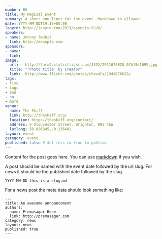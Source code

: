 ```yaml
---
number: 00
title: My Magical Event
summary: A short one-liner for the event. Markdown is allowed.
date: YYYY-MM-DDT19:15+00:00
lanyrd: http://lanyrd.com/2013/asyncjs-SLUG/
speakers:
- name: Johnny Twobit
  link: http://example.com
sponsors:
- name: 
  link: 
image:
  url:   http://farm4.staticflickr.com/3192/2941676828_07b19d1699.jpg
  title: "'Photo title' by Creator"
  link:  http://www.flickr.com/photos/chavals/2941676828/
tags:
- five
- tags
- and
- no
- more
venue:
  name: The Skiff
  link: http://theskiff.org/
  location: http://theskiff.org/contact/
  address: 6 Gloucester Street, Brighton, BN1 4EW
  latlong: 50.826945,-0.136401
layout: event
category: event
published: false # Set this to true to publish
---
```


Content for the post goes here. You can use [markdown][markdown] if you wish.

A post should be named with the event date followed by the url slug. For
news it should be the published date followed by the slug.

    YYYY-MM-DD-this-is-a-slug.md

For a news post the meta data should look something like:

    --- 
    title: An awesome announcement
    authors:
    - name: Premasagar Rose
      link: http://premasagar.com
    category: news
    layout: news
    published: true
    ---

[markdown]: http://daringfireball.net/projects/markdown/syntax